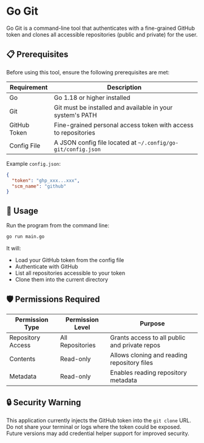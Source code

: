 # Go Git

Go Git is a command-line tool that authenticates with a fine-grained GitHub token and clones all accessible repositories (public and private) for the user.

## 📋 Prerequisites

Before using this tool, ensure the following prerequisites are met:

| Requirement  | Description                                                    |
| ------------ | -------------------------------------------------------------- |
| Go           | Go 1.18 or higher installed                                    |
| Git          | Git must be installed and available in your system's PATH      |
| GitHub Token | Fine-grained personal access token with access to repositories |
| Config File  | A JSON config file located at `~/.config/go-git/config.json`   |

Example `config.json`:

```json
{
  "token": "ghp_xxx...xxx",
  "scm_name": "github"
}
```

## 🚀 Usage

Run the program from the command line:

```bash
go run main.go
```

It will:

- Load your GitHub token from the config file
- Authenticate with GitHub
- List all repositories accessible to your token
- Clone them into the current directory

## 🛡 Permissions Required

| Permission Type   | Permission Level | Purpose                                       |
| ----------------- | ---------------- | --------------------------------------------- |
| Repository Access | All Repositories | Grants access to all public and private repos |
| Contents          | Read-only        | Allows cloning and reading repository files   |
| Metadata          | Read-only        | Enables reading repository metadata           |

## 🔒 Security Warning

This application currently injects the GitHub token into the `git clone` URL. Do not share your terminal or logs where the token could be exposed. Future versions may add credential helper support for improved security.
